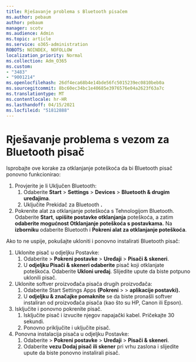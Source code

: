 ```yaml
---
title: Rješavanje problema s Bluetooth pisačem
ms.author: pebaum
author: pebaum
manager: scotv
ms.audience: Admin
ms.topic: article
ms.service: o365-administration
ROBOTS: NOINDEX, NOFOLLOW
localization_priority: Normal
ms.collection: Adm_O365
ms.custom:
- "3483"
- "9001214"
ms.openlocfilehash: 26df4eca68b4e14bde56fc5015239ec0810beb0a
ms.sourcegitcommit: 8bc60ec34bc1e40685e3976576e04a2623f63a7c
ms.translationtype: MT
ms.contentlocale: hr-HR
ms.lasthandoff: 04/15/2021
ms.locfileid: "51812888"
---
```

# <a name="fix-bluetooth-printer-connection-issues"></a>Rješavanje problema s vezom za Bluetooth pisač

Isprobajte ove korake za otklanjanje poteškoća da bi Bluetooth pisač ponovno funkcionirao:


1. Provjerite je li Uključen Bluetooth:
    1. Odaberite **Start**  >  **Settings**  >  **Devices**  >  **Bluetooth & drugim uređajima**.
    2. Uključite Prekidač za Bluetooth **.**
2. Pokrenite alat za otklanjanje poteškoća s Tehnologijom Bluetooth. <br>
    Odaberite **Start**, **upišite postavke otklanjanja** poteškoća, a zatim **odaberite mogućnost Otklanjanje poteškoća s postavkama.** Na **izborniku** odaberite Bluetooth i **Pokreni alat za otklanjanje poteškoća**.

Ako to ne uspije, pokušajte ukloniti i ponovno instalirati Bluetooth pisač:

1. Uklonite pisač u odjeljku Postavke:
    1. Odaberite   >  **Pokreni postavke**  >  **Uređaji**  >  **Pisači & skeneri**.
    2. U **odjeljku Pisači & skeneri odaberite** pisač koji otklanjate poteškoća. Odaberite **Ukloni uređaj**. Slijedite upute da biste potpuno uklonili pisač.
2. Uklonite softver proizvođača pisača drugih proizvođača:
    1. Odaberite Start Settings Apps **(Pokreni**  >    >  **aplikacije postavki).**
    2. U **odjeljku & značajke pomaknite** se da biste pronašli softver instaliran od proizvođača pisača (kao što su HP, Canon ili Epson).
3. Isključite i ponovno pokrenite pisač.
   1. Isključite pisač i izvucite njegov napajački kabel. Pričekajte 30 sekundi. 
   2. Ponovno priključite i uključite pisač.
4. Ponovna instalacija pisača u odjeljku Postavke:
    1. Odaberite   >  **Pokreni postavke**  >  **Uređaji**  >  **Pisači & skeneri**.
    2. Odaberite **vezu Dodaj pisač ili skener** pri vrhu zaslona i slijedite upute da biste ponovno instalirali pisač.
